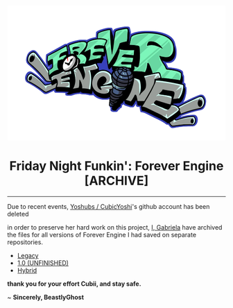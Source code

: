 <p align="center">
  <img src="https://raw.githubusercontent.com/theEVILoofie/images/refs/heads/main/ForeverEngineLogo.png" width="800"/></a>
  <h1 align="center">Friday Night Funkin': Forever Engine [ARCHIVE]</h1>
</p>

-----------------------------------------------------
Due to recent events, [Yoshubs / CubicYoshi](https://github.com/Yoshubs)'s github account has been deleted

in order to preserve her hard work on this project, [I, Gabriela](https://github.com/BeastlyGabi) have archived the files for all versions of Forever Engine I had saved on separate repositories.

* [Legacy](https://github.com/oofiewav/Funkin-Forever-Engine/tree/legacy)
* [1.0 (UNFINISHED)](https://github.com/oofiewav/Funkin-Forever-Engine/tree/rewrite)
* [Hybrid](https://github.com/oofiewav/Funkin-Forever-Engine/tree/hybrid)

**thank you for your effort Cubii, and stay safe.**

~ **Sincerely, BeastlyGhost**
